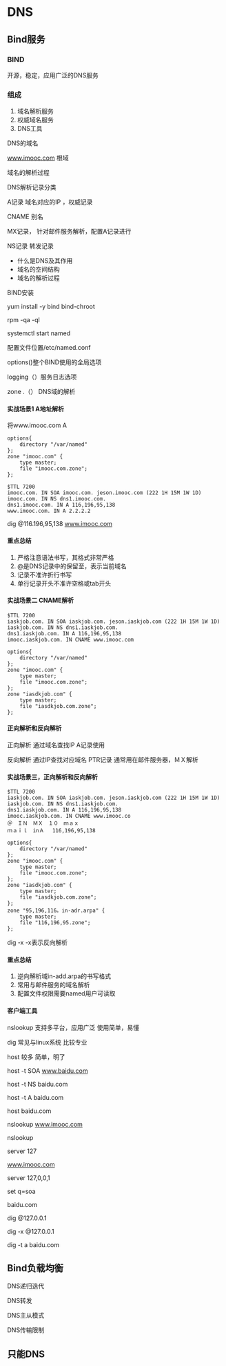 # DNS

## Bind服务

### BIND 

开源，稳定，应用广泛的DNS服务

### 组成

1. 域名解析服务
2. 权威域名服务
3. DNS工具

DNS的域名

www.imooc.com   根域

域名的解析过程

DNS解析记录分类

A记录  域名对应的IP ，权威记录

CNAME  别名

MX记录，  针对邮件服务解析，配置A记录进行

NS记录   转发记录

- 什么是DNS及其作用
- 域名的空间结构
- 域名的解析过程



BIND安装

 yum  install -y bind bind-chroot

rpm -qa -ql 

systemctl start named  

配置文件位置/etc/named.conf

options()整个BIND使用的全局选项

logging（）服务日志选项

zone .（） DNS域的解析

#### 实战场景1  A地址解析

将www.imooc.com   A   

```
options{
	directory "/var/named"
};
zone "imooc.com" {
	type master;
	file "imooc.com.zone";
};
```



```
$TTL 7200
imooc.com. IN SOA imooc.com. jeson.imooc.com (222 1H 15M 1W 1D)
imooc.com. IN NS dns1.imooc.com.
dns1.imooc.com. IN A 116,196,95,138
www.imooc.com. IN A 2.2.2.2
```



dig  @116.196,95,138   www.imooc.com



####  重点总结

1. 严格注意语法书写，其格式非常严格
2. @是DNS记录中的保留至，表示当前域名
3. 记录不准许折行书写
4. 单行记录开头不准许空格或tab开头

#### 

#### 实战场景二 CNAME解析

```
$TTL 7200
iaskjob.com. IN SOA iaskjob.com. jeson.iaskjob.com (222 1H 15M 1W 1D)
iaskjob.com. IN NS dns1.iaskjob.com.
dns1.iaskjob.com. IN A 116,196,95,138
imooc.iaskjob.com. IN CNAME www.imooc.com
```

```
options{
	directory "/var/named"
};
zone "imooc.com" {
	type master;
	file "imooc.com.zone";
};
zone "iasdkjob.com" {
	type master;
	file "iasdkjob.com.zone";
};
```



#### 正向解析和反向解析

正向解析 通过域名查找IP      A记录使用

反向解析 通过IP查找对应域名    PTR记录  通常用在邮件服务器，ＭＸ解析



#### 实战场景三，正向解析和反向解析

```
$TTL 7200
iaskjob.com. IN SOA iaskjob.com. jeson.iaskjob.com (222 1H 15M 1W 1D)
iaskjob.com. IN NS dns1.iaskjob.com.
dns1.iaskjob.com. IN A 116,196,95,138
imooc.iaskjob.com. IN CNAME www.imooc.co
＠　ＩＮ　ＭＸ　１０　ｍａｘ
ｍａｉｌ　inＡ　 116,196,95,138
```



```
options{
	directory "/var/named"
};
zone "imooc.com" {
	type master;
	file "imooc.com.zone";
};
zone "iasdkjob.com" {
	type master;
	file "iasdkjob.com.zone";
};
zone "95,196,116。in-adr.arpa" {
	type master;
	file "116,196,95.zone";
};
```

dig -x  -x表示反向解析



#### 重点总结

1. 逆向解析域in-add.arpa的书写格式
2. 常用与邮件服务的域名解析
3. 配置文件权限需要named用户可读取



#### 客户端工具

nslookup   支持多平台，应用广泛      使用简单，易懂

dig    常见与linux系统    比较专业

host    较多     简单，明了

host   -t SOA  www.baidu.com

host  -t NS  baidu.com

host -t A  baidu.com

host  baidu.com



nslookup  www.imooc.com

nslookup 

  server 127

  www.imooc.com

server  127,0,0,1

set q=soa

baidu.com



dig @127.0.0.1 



dig -x @127.0.0.1 

dig -t a baidu.com





## Bind负载均衡

DNS递归迭代





DNS转发

DNS主从模式

DNS传输限制





## 只能DNS


